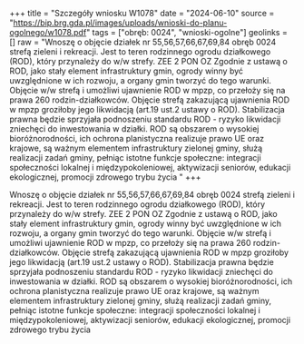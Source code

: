 +++
title = "Szczegóły wniosku W1078"
date = "2024-06-10"
source = "https://bip.brg.gda.pl/images/uploads/wnioski-do-planu-ogolnego/w1078.pdf"
tags = ["obręb: 0024", "wnioski-ogolne"]
geolinks = []
raw = "Wnoszę o objęcie działek nr 55,56,57,66,67,69,84 obręb 0024 strefą zieleni i rekreacji. Jest to teren rodzinnego ogrodu działkowego (ROD), który przynależy do w/w strefy. ZEE 2 PON OZ Zgodnie z ustawą o ROD, jako stały element infrastruktury gmin, ogrody winny być uwzględnione w ich rozwoju, a organy gmin tworzyć do tego warunki. Objęcie w/w strefą i umożliwi ujawnienie ROD w mpzp, co przełoży się na prawa 260 rodzin-działkowców. Objęcie strefą zakazującą ujawnienia ROD w mpzp groziłoby jego likwidacją (art.19 ust.2 ustawy o ROD). Stabilizacja prawna będzie sprzyjała podnoszeniu standardu ROD - ryzyko likwidacji zniechęci do inwestowania w działki. ROD są obszarem o wysokiej bioróżnorodności, ich ochrona planistyczna realizuje prawo UE oraz krajowe, są ważnym elementem infrastruktury zielonej gminy, służą realizacji zadań gminy, pełniąc istotne funkcje społeczne: integracji społeczności lokalnej i międzypokoleniowej, aktywizacji seniorów, edukacji ekologicznej, promocji zdrowego trybu życia "
+++

Wnoszę o objęcie działek nr 55,56,57,66,67,69,84 obręb 0024 strefą zieleni i
rekreacji. Jest to teren rodzinnego ogrodu działkowego (ROD), który przynależy do w/w strefy.
ZEE 2 PON OZ
Zgodnie z ustawą o ROD, jako stały element infrastruktury gmin, ogrody winny być
uwzględnione w ich rozwoju, a organy gmin tworzyć do tego warunki. Objęcie w/w strefą
i umożliwi ujawnienie ROD w mpzp, co przełoży się na prawa 260 rodzin-działkowców. Objęcie
strefą zakazującą ujawnienia ROD w mpzp groziłoby jego likwidacją (art.19 ust.2 ustawy o ROD).
Stabilizacja prawna będzie sprzyjała podnoszeniu standardu ROD - ryzyko likwidacji zniechęci do
inwestowania w działki. ROD są obszarem o wysokiej bioróżnorodności, ich ochrona planistyczna
realizuje prawo UE oraz krajowe, są ważnym elementem infrastruktury zielonej gminy, służą
realizacji zadań gminy, pełniąc istotne funkcje społeczne: integracji społeczności lokalnej i
międzypokoleniowej, aktywizacji seniorów, edukacji ekologicznej, promocji zdrowego trybu życia



